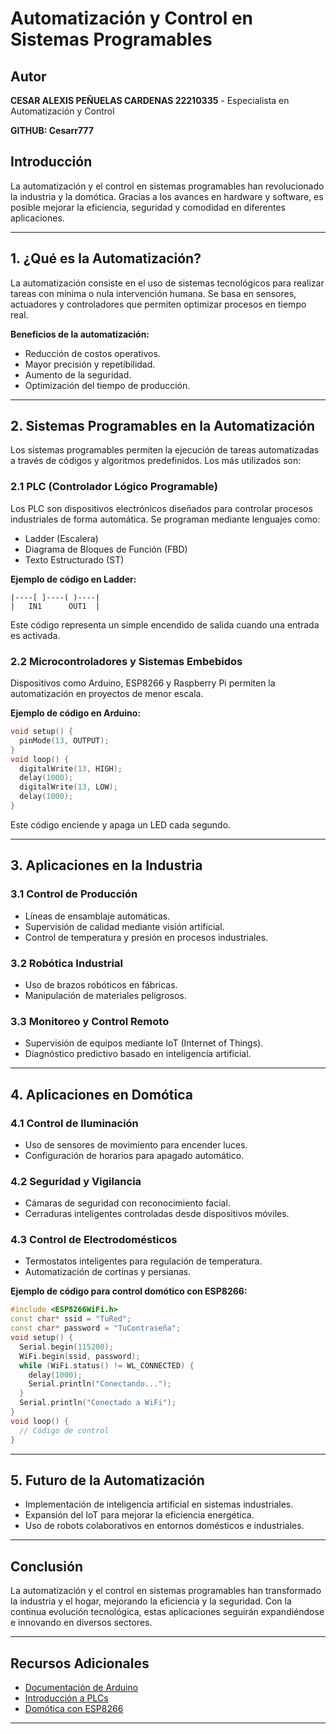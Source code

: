 # Automatización y Control en Sistemas Programables
## Autor
**CESAR ALEXIS PEÑUELAS CARDENAS 22210335** - Especialista en Automatización y Control

**GITHUB: Cesarr777**
## Introducción
La automatización y el control en sistemas programables han revolucionado la industria y la domótica. Gracias a los avances en hardware y software, es posible mejorar la eficiencia, seguridad y comodidad en diferentes aplicaciones.

---

## 1. ¿Qué es la Automatización?
La automatización consiste en el uso de sistemas tecnológicos para realizar tareas con mínima o nula intervención humana. Se basa en sensores, actuadores y controladores que permiten optimizar procesos en tiempo real.

**Beneficios de la automatización:**
- Reducción de costos operativos.
- Mayor precisión y repetibilidad.
- Aumento de la seguridad.
- Optimización del tiempo de producción.

---

## 2. Sistemas Programables en la Automatización
Los sistemas programables permiten la ejecución de tareas automatizadas a través de códigos y algoritmos predefinidos. Los más utilizados son:

### 2.1 PLC (Controlador Lógico Programable)
Los PLC son dispositivos electrónicos diseñados para controlar procesos industriales de forma automática. Se programan mediante lenguajes como:
- Ladder (Escalera)
- Diagrama de Bloques de Función (FBD)
- Texto Estructurado (ST)

**Ejemplo de código en Ladder:**
```ladder
|----[ ]----( )----|
|   IN1      OUT1  |
```
Este código representa un simple encendido de salida cuando una entrada es activada.

### 2.2 Microcontroladores y Sistemas Embebidos
Dispositivos como Arduino, ESP8266 y Raspberry Pi permiten la automatización en proyectos de menor escala.

**Ejemplo de código en Arduino:**
```cpp
void setup() {
  pinMode(13, OUTPUT);
}
void loop() {
  digitalWrite(13, HIGH);
  delay(1000);
  digitalWrite(13, LOW);
  delay(1000);
}
```
Este código enciende y apaga un LED cada segundo.

---

## 3. Aplicaciones en la Industria
### 3.1 Control de Producción
- Líneas de ensamblaje automáticas.
- Supervisión de calidad mediante visión artificial.
- Control de temperatura y presión en procesos industriales.

### 3.2 Robótica Industrial
- Uso de brazos robóticos en fábricas.
- Manipulación de materiales peligrosos.

### 3.3 Monitoreo y Control Remoto
- Supervisión de equipos mediante IoT (Internet of Things).
- Diagnóstico predictivo basado en inteligencia artificial.

---

## 4. Aplicaciones en Domótica
### 4.1 Control de Iluminación
- Uso de sensores de movimiento para encender luces.
- Configuración de horarios para apagado automático.

### 4.2 Seguridad y Vigilancia
- Cámaras de seguridad con reconocimiento facial.
- Cerraduras inteligentes controladas desde dispositivos móviles.

### 4.3 Control de Electrodomésticos
- Termostatos inteligentes para regulación de temperatura.
- Automatización de cortinas y persianas.

**Ejemplo de código para control domótico con ESP8266:**
```cpp
#include <ESP8266WiFi.h>
const char* ssid = "TuRed";
const char* password = "TuContraseña";
void setup() {
  Serial.begin(115200);
  WiFi.begin(ssid, password);
  while (WiFi.status() != WL_CONNECTED) {
    delay(1000);
    Serial.println("Conectando...");
  }
  Serial.println("Conectado a WiFi");
}
void loop() {
  // Código de control
}
```

---

## 5. Futuro de la Automatización
- Implementación de inteligencia artificial en sistemas industriales.
- Expansión del IoT para mejorar la eficiencia energética.
- Uso de robots colaborativos en entornos domésticos e industriales.

---

## Conclusión
La automatización y el control en sistemas programables han transformado la industria y el hogar, mejorando la eficiencia y la seguridad. Con la continua evolución tecnológica, estas aplicaciones seguirán expandiéndose e innovando en diversos sectores.

---

## Recursos Adicionales
- [Documentación de Arduino](https://www.arduino.cc/reference/en/)
- [Introducción a PLCs](https://www.plcacademy.com/)
- [Domótica con ESP8266](https://randomnerdtutorials.com/esp8266-home-automation/)

---


